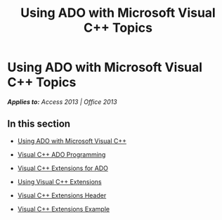 ﻿---
title: Using ADO with Microsoft Visual C++ Topics
TOCTitle: Using ADO with Microsoft Visual C++
ms:assetid: ba885acd-515e-45cf-a8bf-3f30e30061c3
ms:mtpsurl: https://msdn.microsoft.com/en-us/library/JJ249897(v=office.15)
ms:contentKeyID: 48547374
ms.date: 09/18/2015
mtps_version: v=office.15
---

# Using ADO with Microsoft Visual C++ Topics


_**Applies to:** Access 2013 | Office 2013_

## In this section

  - [Using ADO with Microsoft Visual C++](using-ado-with-microsoft-visual-c.md)

  - [Visual C++ ADO Programming](visual-c-ado-programming.md)

  - [Visual C++ Extensions for ADO](visual-c-extensions-for-ado.md)

  - [Using Visual C++ Extensions](using-visual-c-extensions.md)

  - [Visual C++ Extensions Header](visual-c-extensions-header.md)

  - [Visual C++ Extensions Example](visual-c-extensions-example.md)

